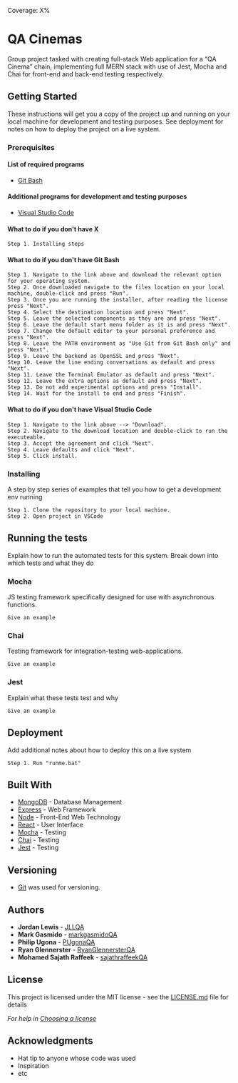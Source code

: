 Coverage: X%
# QA Cinemas

Group project tasked with creating full-stack Web application for a “QA Cinema” chain, implementing full MERN stack with use of Jest, Mocha and Chai for front-end and back-end testing respectively.

## Getting Started

These instructions will get you a copy of the project up and running on your local machine for development and testing purposes. See deployment for notes on how to deploy the project on a live system.

### Prerequisites

#### List of required programs
* [Git Bash](https://git-scm.com/downloads)

#### Additional programs for development and testing purposes
* [Visual Studio Code](https://code.visualstudio.com/)




#### What to do if you don't have X
```
Step 1. Installing steps
```



#### What to do if you don't have Git Bash
```
Step 1. Navigate to the link above and download the relevant option for your operating system.
Step 2. Once downloaded navigate to the files location on your local machine, double-click and press "Run".
Step 3. Once you are running the installer, after reading the license press "Next".
Step 4. Select the destination location and press "Next".
Step 5. Leave the selected components as they are and press "Next".
Step 6. Leave the default start menu folder as it is and press "Next".
Step 7. Change the default editor to your personal preference and press "Next".
Step 8. Leave the PATH environment as "Use Git from Git Bash only" and press "Next".
Step 9. Leave the backend as OpenSSL and press "Next".
Step 10. Leave the line ending conversations as default and press "Next".
Step 11. Leave the Terminal Emulator as default and press "Next".
Step 12. Leave the extra options as default and press "Next".
Step 13. Do not add experimental options and press "Install".
Step 14. Wait for the install to end and press "Finish".
```

#### What to do if you don't have Visual Studio Code
```
Step 1. Navigate to the link above --> "Download".
Step 2. Navigate to the download location and double-click to run the executeable.
Step 3. Accept the agreement and click "Next".
Step 4. Leave defaults and click "Next".
Step 5. Click install.
```

### Installing

A step by step series of examples that tell you how to get a development env running

```
Step 1. Clone the repository to your local machine.
Step 2. Open project in VSCode
```

## Running the tests

Explain how to run the automated tests for this system. Break down into which tests and what they do

### Mocha

JS testing framework specifically designed for use with asynchronous functions.

```
Give an example
```

### Chai

Testing framework for integration-testing web-applications.

```
Give an example
```

### Jest

Explain what these tests test and why

```
Give an example
```

## Deployment

Add additional notes about how to deploy this on a live system

```
Step 1. Run "runme.bat"
```

## Built With

* [MongoDB](https://www.mongodb.com/) - Database Management
* [Express](https://expressjs.com/) - Web Framework
* [Node](https://nodejs.org/) - Front-End Web Technology
* [React](https://reactjs.org/) - User Interface
* [Mocha](https://mochajs.org/) - Testing
* [Chai](https://www.chaijs.com/) - Testing
* [Jest](https://jestjs.io/) - Testing

## Versioning

* [Git](http://github.com/) was used for versioning.

## Authors

* **Jordan Lewis** - [JLLQA](https://github.com/JLLQA)
* **Mark Gasmido** - [markgasmidoQA](https://github.com/markgasmidoQA)
* **Philip Ugona** - [PUgonaQA](https://github.com/PUgonaQA)
* **Ryan Glennerster** - [RyanGlennersterQA](https://github.com/RyanGlennersterQA)
* **Mohamed Sajath Raffeek** - [sajathraffeekQA](https://github.com/sajathraffeekQA)

## License

This project is licensed under the MIT license - see the [LICENSE.md](LICENSE.md) file for details 

*For help in [Choosing a license](https://choosealicense.com/)*

## Acknowledgments

* Hat tip to anyone whose code was used
* Inspiration
* etc